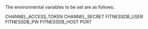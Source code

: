 The environmental variables to be set are as follows:

CHANNEL_ACCESS_TOKEN
CHANNEL_SECRET
FITNESSDB_USER
FITNESSDB_PW
FITNESSDB_HOST
PORT